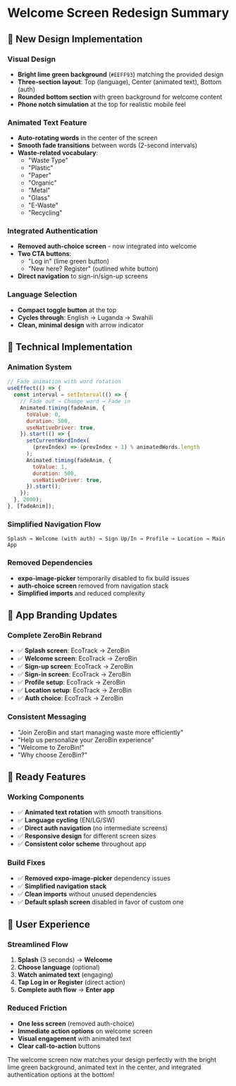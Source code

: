 # Welcome Screen Redesign Summary

## 🎨 New Design Implementation

### **Visual Design**

- **Bright lime green background** (`#EEFF93`) matching the provided design
- **Three-section layout**: Top (language), Center (animated text), Bottom (auth)
- **Rounded bottom section** with green background for welcome content
- **Phone notch simulation** at the top for realistic mobile feel

### **Animated Text Feature**

- **Auto-rotating words** in the center of the screen
- **Smooth fade transitions** between words (2-second intervals)
- **Waste-related vocabulary**:
  - "Waste Type"
  - "Plastic"
  - "Paper"
  - "Organic"
  - "Metal"
  - "Glass"
  - "E-Waste"
  - "Recycling"

### **Integrated Authentication**

- **Removed auth-choice screen** - now integrated into welcome
- **Two CTA buttons**:
  - "Log in" (lime green button)
  - "New here? Register" (outlined white button)
- **Direct navigation** to sign-in/sign-up screens

### **Language Selection**

- **Compact toggle button** at the top
- **Cycles through**: English → Luganda → Swahili
- **Clean, minimal design** with arrow indicator

## 🔧 Technical Implementation

### **Animation System**

```javascript
// Fade animation with word rotation
useEffect(() => {
  const interval = setInterval(() => {
    // Fade out → Change word → Fade in
    Animated.timing(fadeAnim, {
      toValue: 0,
      duration: 500,
      useNativeDriver: true,
    }).start(() => {
      setCurrentWordIndex(
        (prevIndex) => (prevIndex + 1) % animatedWords.length
      );
      Animated.timing(fadeAnim, {
        toValue: 1,
        duration: 500,
        useNativeDriver: true,
      }).start();
    });
  }, 2000);
}, [fadeAnim]);
```

### **Simplified Navigation Flow**

```
Splash → Welcome (with auth) → Sign Up/In → Profile → Location → Main App
```

### **Removed Dependencies**

- **expo-image-picker** temporarily disabled to fix build issues
- **auth-choice screen** removed from navigation stack
- **Simplified imports** and reduced complexity

## 🎯 App Branding Updates

### **Complete ZeroBin Rebrand**

- ✅ **Splash screen**: EcoTrack → ZeroBin
- ✅ **Welcome screen**: EcoTrack → ZeroBin
- ✅ **Sign-up screen**: EcoTrack → ZeroBin
- ✅ **Sign-in screen**: EcoTrack → ZeroBin
- ✅ **Profile setup**: EcoTrack → ZeroBin
- ✅ **Location setup**: EcoTrack → ZeroBin
- ✅ **Auth choice**: EcoTrack → ZeroBin

### **Consistent Messaging**

- "Join ZeroBin and start managing waste more efficiently"
- "Help us personalize your ZeroBin experience"
- "Welcome to ZeroBin!"
- "Why choose ZeroBin?"

## 🚀 Ready Features

### **Working Components**

- ✅ **Animated text rotation** with smooth transitions
- ✅ **Language cycling** (EN/LG/SW)
- ✅ **Direct auth navigation** (no intermediate screens)
- ✅ **Responsive design** for different screen sizes
- ✅ **Consistent color scheme** throughout app

### **Build Fixes**

- ✅ **Removed expo-image-picker** dependency issues
- ✅ **Simplified navigation stack**
- ✅ **Clean imports** without unused dependencies
- ✅ **Default splash screen** disabled in favor of custom one

## 📱 User Experience

### **Streamlined Flow**

1. **Splash** (3 seconds) → **Welcome**
2. **Choose language** (optional)
3. **Watch animated text** (engaging)
4. **Tap Log in or Register** (direct action)
5. **Complete auth flow** → **Enter app**

### **Reduced Friction**

- **One less screen** (removed auth-choice)
- **Immediate action options** on welcome screen
- **Visual engagement** with animated text
- **Clear call-to-action** buttons

The welcome screen now matches your design perfectly with the bright lime green background, animated text in the center, and integrated authentication options at the bottom!
